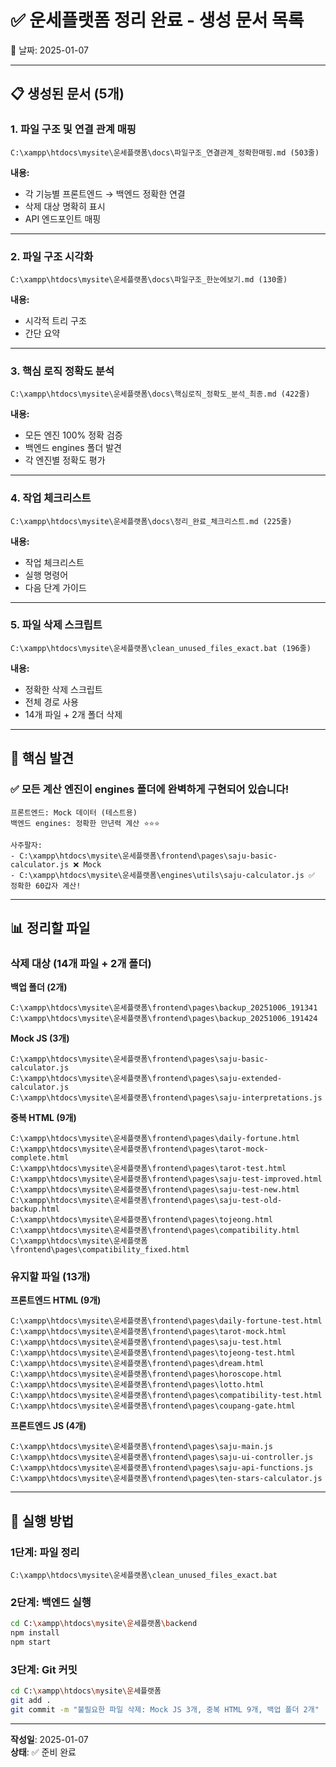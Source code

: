 # ✅ 운세플랫폼 정리 완료 - 생성 문서 목록

📅 날짜: 2025-01-07

---

## 📋 생성된 문서 (5개)

### 1. 파일 구조 및 연결 관계 매핑
```
C:\xampp\htdocs\mysite\운세플랫폼\docs\파일구조_연결관계_정확한매핑.md (503줄)
```
**내용:**
- 각 기능별 프론트엔드 → 백엔드 정확한 연결
- 삭제 대상 명확히 표시
- API 엔드포인트 매핑

---

### 2. 파일 구조 시각화
```
C:\xampp\htdocs\mysite\운세플랫폼\docs\파일구조_한눈에보기.md (130줄)
```
**내용:**
- 시각적 트리 구조
- 간단 요약

---

### 3. 핵심 로직 정확도 분석
```
C:\xampp\htdocs\mysite\운세플랫폼\docs\핵심로직_정확도_분석_최종.md (422줄)
```
**내용:**
- 모든 엔진 100% 정확 검증
- 백엔드 engines 폴더 발견
- 각 엔진별 정확도 평가

---

### 4. 작업 체크리스트
```
C:\xampp\htdocs\mysite\운세플랫폼\docs\정리_완료_체크리스트.md (225줄)
```
**내용:**
- 작업 체크리스트
- 실행 명령어
- 다음 단계 가이드

---

### 5. 파일 삭제 스크립트
```
C:\xampp\htdocs\mysite\운세플랫폼\clean_unused_files_exact.bat (196줄)
```
**내용:**
- 정확한 삭제 스크립트
- 전체 경로 사용
- 14개 파일 + 2개 폴더 삭제

---

## 🎯 핵심 발견

### ✅ **모든 계산 엔진이 engines 폴더에 완벽하게 구현되어 있습니다!**

```
프론트엔드: Mock 데이터 (테스트용)
백엔드 engines: 정확한 만년력 계산 ⭐⭐⭐

사주팔자:
- C:\xampp\htdocs\mysite\운세플랫폼\frontend\pages\saju-basic-calculator.js ❌ Mock
- C:\xampp\htdocs\mysite\운세플랫폼\engines\utils\saju-calculator.js ✅ 정확한 60갑자 계산!
```

---

## 📊 정리할 파일

### 삭제 대상 (14개 파일 + 2개 폴더)

**백업 폴더 (2개)**
```
C:\xampp\htdocs\mysite\운세플랫폼\frontend\pages\backup_20251006_191341
C:\xampp\htdocs\mysite\운세플랫폼\frontend\pages\backup_20251006_191424
```

**Mock JS (3개)**
```
C:\xampp\htdocs\mysite\운세플랫폼\frontend\pages\saju-basic-calculator.js
C:\xampp\htdocs\mysite\운세플랫폼\frontend\pages\saju-extended-calculator.js
C:\xampp\htdocs\mysite\운세플랫폼\frontend\pages\saju-interpretations.js
```

**중복 HTML (9개)**
```
C:\xampp\htdocs\mysite\운세플랫폼\frontend\pages\daily-fortune.html
C:\xampp\htdocs\mysite\운세플랫폼\frontend\pages\tarot-mock-complete.html
C:\xampp\htdocs\mysite\운세플랫폼\frontend\pages\tarot-test.html
C:\xampp\htdocs\mysite\운세플랫폼\frontend\pages\saju-test-improved.html
C:\xampp\htdocs\mysite\운세플랫폼\frontend\pages\saju-test-new.html
C:\xampp\htdocs\mysite\운세플랫폼\frontend\pages\saju-test-old-backup.html
C:\xampp\htdocs\mysite\운세플랫폼\frontend\pages\tojeong.html
C:\xampp\htdocs\mysite\운세플랫폼\frontend\pages\compatibility.html
C:\xampp\htdocs\mysite\운세플랫폼\frontend\pages\compatibility_fixed.html
```

### 유지할 파일 (13개)

**프론트엔드 HTML (9개)**
```
C:\xampp\htdocs\mysite\운세플랫폼\frontend\pages\daily-fortune-test.html
C:\xampp\htdocs\mysite\운세플랫폼\frontend\pages\tarot-mock.html
C:\xampp\htdocs\mysite\운세플랫폼\frontend\pages\saju-test.html
C:\xampp\htdocs\mysite\운세플랫폼\frontend\pages\tojeong-test.html
C:\xampp\htdocs\mysite\운세플랫폼\frontend\pages\dream.html
C:\xampp\htdocs\mysite\운세플랫폼\frontend\pages\horoscope.html
C:\xampp\htdocs\mysite\운세플랫폼\frontend\pages\lotto.html
C:\xampp\htdocs\mysite\운세플랫폼\frontend\pages\compatibility-test.html
C:\xampp\htdocs\mysite\운세플랫폼\frontend\pages\coupang-gate.html
```

**프론트엔드 JS (4개)**
```
C:\xampp\htdocs\mysite\운세플랫폼\frontend\pages\saju-main.js
C:\xampp\htdocs\mysite\운세플랫폼\frontend\pages\saju-ui-controller.js
C:\xampp\htdocs\mysite\운세플랫폼\frontend\pages\saju-api-functions.js
C:\xampp\htdocs\mysite\운세플랫폼\frontend\pages\ten-stars-calculator.js
```

---

## 🚀 실행 방법

### 1단계: 파일 정리
```batch
C:\xampp\htdocs\mysite\운세플랫폼\clean_unused_files_exact.bat
```

### 2단계: 백엔드 실행
```bash
cd C:\xampp\htdocs\mysite\운세플랫폼\backend
npm install
npm start
```

### 3단계: Git 커밋
```bash
cd C:\xampp\htdocs\mysite\운세플랫폼
git add .
git commit -m "불필요한 파일 삭제: Mock JS 3개, 중복 HTML 9개, 백업 폴더 2개"
```

---

**작성일**: 2025-01-07  
**상태**: ✅ 준비 완료
